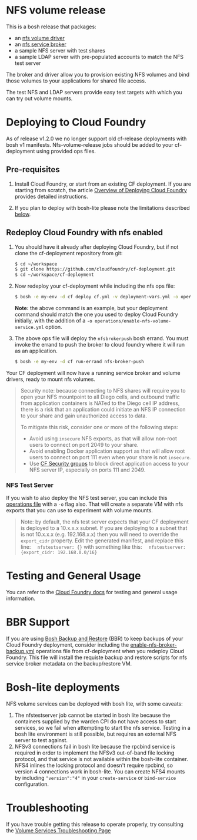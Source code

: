 # NFS volume release

This is a bosh release that packages:
- an [nfs volume driver](https://github.com/cloudfoundry-incubator/nfsv3driver) 
- an [nfs service broker](https://github.com/cloudfoundry-incubator/nfsbroker) 
- a sample NFS server with test shares
- a sample LDAP server with pre-populated accounts to match the NFS test server

The broker and driver allow you to provision existing NFS volumes and bind those volumes to your applications for shared file access.

The test NFS and LDAP servers provide easy test targets with which you can try out volume mounts.

# Deploying to Cloud Foundry

As of release v1.2.0 we no longer support old cf-release deployments with bosh v1 manifests.  Nfs-volume-release jobs should be added to your cf-deployment using provided ops files.

## Pre-requisites

1. Install Cloud Foundry, or start from an existing CF deployment.  If you are starting from scratch, the article [Overview of Deploying Cloud Foundry](https://docs.cloudfoundry.org/deploying/index.html) provides detailed instructions.

2. If you plan to deploy with bosh-lite please note the limitations described [below](#bosh-lite-deployments).

## Redeploy Cloud Foundry with nfs enabled

1. You should have it already after deploying Cloud Foundry, but if not clone the cf-deployment repository from git:

    ```bash
    $ cd ~/workspace
    $ git clone https://github.com/cloudfoundry/cf-deployment.git
    $ cd ~/workspace/cf-deployment
    ```

2. Now redeploy your cf-deployment while including the nfs ops file:
    ```bash
    $ bosh -e my-env -d cf deploy cf.yml -v deployment-vars.yml -o operations/enable-nfs-volume-service.yml
    ```
   **Note:** the above command is an example, but your deployment command should match the one you used to deploy Cloud Foundry initially, with the addition of a `-o operations/enable-nfs-volume-service.yml` option.

3. The above ops file will deploy the `nfsbrokerpush` bosh errand. You must invoke the errand to push the broker to cloud foundry where it will run as an application.
    ```bash
    $ bosh -e my-env -d cf run-errand nfs-broker-push
    ```

Your CF deployment will now have a running service broker and volume drivers, ready to mount nfs volumes.
> Security note: because connecting to NFS shares will require you to open your NFS mountpoint to all Diego cells, and outbound traffic from application containers is NATed to the Diego cell IP address, there is a risk that an application could initiate an NFS IP connection to your share and gain unauthorized access to data.
> 
> To mitigate this risk, consider one or more of the following steps:
> * Avoid using `insecure` NFS exports, as that will allow non-root users to connect on port 2049 to your share.
> * Avoid enabling Docker application support as that will allow root users to connect on port 111 even when your share is not `insecure`.
> * Use [CF Security groups](https://docs.cloudfoundry.org/adminguide/app-sec-groups.html) to block direct application access to your NFS server IP, especially on ports 111 and 2049.

### NFS Test Server
If you wish to also deploy the NFS test server, you can include this [operations file](https://github.com/cloudfoundry/cf-deployment/blob/master/operations/test/enable-nfs-test-server.yml) with a `-o` flag also.  That will create a separate VM with nfs exports that you can use to experiment with volume mounts.
> Note: by default, the nfs test server expects that your CF deployment is deployed to a 10.x.x.x subnet.  If you are deploying to a subnet that is not 10.x.x.x (e.g. 192.168.x.x) then you will need to override the `export_cidr` property.
> Edit the generated manifest, and replace this line:
> `  nfstestserver: {}`
> with something like this:
> `  nfstestserver: {export_cidr: 192.168.0.0/16}`

# Testing and General Usage

You can refer to the [Cloud Foundry docs](https://docs.cloudfoundry.org/devguide/services/using-vol-services.html#-nfs-volume-service) for testing and general usage information.

# BBR Support
If you are using [Bosh Backup and Restore](https://docs.cloudfoundry.org/bbr/) (BBR) to keep backups of your Cloud Foundry deployment, consider including the [enable-nfs-broker-backup.yml](https://github.com/cloudfoundry/cf-deployment/blob/master/operations/backup-and-restore/enable-backup-restore-nfs-broker.yml) operations file from cf-deployment when you redeploy Cloud Foundry.  This file will install the requiste backup and restore scripts for nfs service broker metadata on the backup/restore VM.

# Bosh-lite deployments
NFS volume services can be deployed with bosh lite, with some caveats:
1) The nfstestserver job cannot be started in bosh lite because the containers supplied by the warden CPI do not have access to start services, so we fail when attempting to start the nfs service.  Testing in a bosh lite environment is still possible, but requires an external NFS server to test against.
2) NFSv3 connections fail in bosh lite because the rpcbind service is required in order to implement the NFSv3 out-of-band file locking protocol, and that service is not available within the bosh-lite container. NFS4 inlines the locking protocol and doesn't require rpcbind, so version 4 connections work in bosh-lite.  You can create NFS4 mounts by including `"version":"4"` in your `create-service` or `bind-service` configuration.

# Troubleshooting
If you have trouble getting this release to operate properly, try consulting the [Volume Services Troubleshooting Page](https://github.com/cloudfoundry-incubator/volman/blob/master/TROUBLESHOOTING.md)
